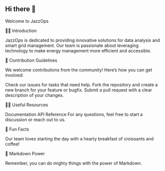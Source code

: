 ## Hi there 👋



Welcome to JazzOps

🙋‍♀️ Introduction

JazzOps is dedicated to providing innovative solutions for data analysis and smart grid management. Our team is passionate about leveraging technology to make energy management more efficient and accessible.

🌈 Contribution Guidelines

We welcome contributions from the community! Here’s how you can get involved:

Check our issues for tasks that need help.
Fork the repository and create a new branch for your feature or bugfix.
Submit a pull request with a clear description of your changes.

👩‍💻 Useful Resources

Documentation
API Reference
For any questions, feel free to start a discussion or reach out to us.

🍿 Fun Facts

Our team loves starting the day with a hearty breakfast of croissants and coffee!

🧙 Markdown Power

Remember, you can do mighty things with the power of Markdown.
